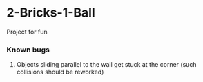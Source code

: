 # 2-Bricks-1-Ball
 Project for fun

### Known bugs
1. Objects sliding parallel to the wall get stuck at the corner (such collisions should be reworked)